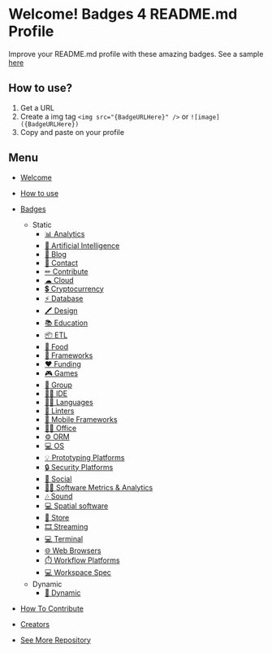 # Welcome! Badges 4 README.md Profile

Improve your README.md profile with these amazing badges. See a sample [here](https://github.com/alexandresanlim)

## How to use?
1. Get a URL
2. Create a img tag ``` <img src="{BadgeURLHere}" /> ``` or ``` ![image]({BadgeURLHere}) ```
3. Copy and paste on your profile

## Menu
- [Welcome](#welcome)
- [How to use](#how-to-use)
- [Badges](#badges)
    - Static
        - [📊 Analytics](#-analytics-)
        - [🤖 Artificial Intelligence](#-artificial-intelligence-)
        - [📝 Blog](#-blog-)
        - [📱 Contact](#-contact-)
        - [✏ Contribute](#-contribute-)
        - [☁ Cloud](#-cloud-)
        - [💲 Cryptocurrency](#-cryptocurrency-)
        - [⚡ Database](#-database-)
        - [🖍 Design](#-design-)
        - [📚 Education](#-education-)
        - [📦 ETL](#-etl-)
        - [🍔 Food](#-food-)
        - [🚀 Frameworks](#-frameworks-)
        - [❤ Funding](#-funding-)
        - [🎮 Games](#-games-)
        - [🤜 Group](#-group-)
        - [👩‍💻 IDE](#-ide-)
        - [👩‍💻 Languages](#-languages-)
        - [🧐 Linters](#-linters-)
        - [📱 Mobile Frameworks](#-mobile-frameworks-)
        - [👨‍💻 Office](#-office-)
        - [⚙️ ORM ](#orm)
        - [💻 OS](#-os-)
        - [💡 Prototyping Platforms](#-prototyping-platforms-)
        - [🔒 Security Platforms](#-security-platforms-)
        - [👨 Social](#-social-)
        - [👩‍💻 Software Metrics & Analytics](#-software-metrics-and-analytics-)
        - [🎶 Sound](#-sound-)
        - [💻 Spatial software](#-spatial-software-)
        - [🛒 Store](#-store-)
        - [🎞 Streaming](#-streaming-)
        - [💻 Terminal](#-terminal-)
        - [🌐 Web Browsers](#-web-browsers-)
        - [⏱️ Workflow Platforms](#-workflow-platforms-)
        - [💻 Workspace Spec](#-workspace-spec-)
    - Dynamic
        - [🔁 Dynamic](#-dynamic-)

- [How To Contribute](#-contribute-)
- [Creators](#more-)
- [See More Repository](#see-more-repos)
